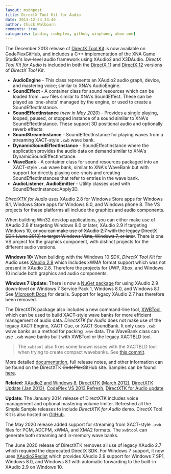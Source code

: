 ```yaml
---
layout: msdnpost
title: DirectX Tool Kit for Audio
date: 2013-12-24 23:40
author: Chuck Walbourn
comments: true
categories: [audio, codeplex, github, winphone, xbox one]
---
```

The December 2013 release of <a href="http://go.microsoft.com/fwlink/?LinkId=248929">DirectX Tool Kit</a> is now available on <strike>CodePlex</strike>GitHub, and includes a C++ implementation of the XNA Game Studio's low-level audio framework using XAudio2 and X3DAudio. *DirectX Tool Kit for Audio* is included in both the [DirectX 11](https://github.com/microsoft/DirectXTK/tree/master/Audio) and [DirectX 12](https://github.com/microsoft/DirectXTK12/tree/master/Audio) versions of *DirectX Tool Kit*.
<!--more-->

<ul>
<li><strong>AudioEngine</strong> - This class represents an XAudio2 audio graph, device, and mastering voice; similar to XNA's AudioEngine.</li>
<li><strong>SoundEffect</strong> - A container class for sound resources which can be loaded from <code>.wav</code> files similar to XNA's SoundEffect. These can be played as 'one-shots' managed by the engine, or used to create a SoundEffectInstance.</li>
<li><strong>SoundEffectInstance</strong> (<i>new in  May 2020</i>) - Provides a single playing, looped, paused, or stopped instance of a sound similar to XNA's SoundEffectInstance. These support 3D positional audio and optionally reverb effects</li>
<li><strong>SoundStreamInstance</strong> - SoundEffectInstance for playing waves from a streaming XACT-style <code>.xwb</code> wave bank.
<li><strong>DynamicSoundEffectInstance</strong> - SoundEffectInstance where the application provides the audio data on demand similar to XNA's DynamicSoundEffectInstance.</li>
<li><strong>WaveBank</strong> - A container class for sound resources packaged into an XACT-style <code>.xwb</code> wave bank, similar to XNA's WaveBank but with support for directly playing one-shots and creating SoundEffectInstances that refer to entries in the wave bank.</li>
<li><strong>AudioListener</strong>, <strong>AudioEmitter</strong> - Utility classes used with SoundEffectInstance::Apply3D.</li>
</ul>

<em>DirectXTK for Audio</em> uses XAudio 2.8 for Windows Store apps for Windows 8.1, Windows Store apps for Windows 8.0, and Windows phone 8. The VS projects for these platforms all include the graphics and audio components.

When building Win32 desktop applications, you can either make use of XAudio 2.8 if targeting Windows 8.0 or later, XAudio 2.9 if targeting Windows 10, <strike>or you can make use of XAudio 2.7 with the legacy DirectX SDK (June 2010) to target Windows Vista, Windows 7, or later</strike>. There is one VS project for the graphics component, with distinct projects for the different audio versions.

<strong>Windows 10: </strong>When building with the Windows 10 SDK, <em>DirectX Tool Kit</em> for Audio uses <a href="https://docs.microsoft.com/en-us/windows/win32/xaudio2/xaudio2-versions">XAudio 2.9</a> which includes xWMA format support which was not present in XAudio 2.8. Therefore the projects for UWP, Xbox, and Windows 10 include both graphics and audio components.

<strong>Windows 7 Update: </strong> There is now a [NuGet package](https://www.nuget.org/packages/Microsoft.XAudio2.Redist/) for using XAudio 2.9 down-level on Windows 7 Service Pack 1, Windows 8.0, and Windows 8.1. See [Microsoft Docs](https://aka.ms/XAudio2Redist) for details. Support for legacy XAudio 2.7 has therefore been removed.

The DirectXTK package also includes a new command-line tool, [XWBTool](https://github.com/Microsoft/DirectXTK/wiki/xwbtool), which can be used to build XACT-style wave banks for more efficient management of audio data. <em>DirectXTK for Audio</em> does not make use of the legacy XACT Engine, XACT Cue, or XACT SoundBank. It only uses ``.xwb`` wave banks as a method for packing ``.wav`` data. The WaveBank class can use ``.xwb`` wave banks built with XWBTool or the legacy XACTBLD tool.

> The ``xwbtool`` also fixes some known issues with the XACTBLD tool when trying to create compact wavebanks. See [this commit](https://github.com/microsoft/DirectXTK/commit/60374ec00b72b4123199f30e444859f91975419d).

More detailed <a href="https://github.com/Microsoft/DirectXTK/wiki/Audio">documentation</a>, full release notes, and other information can be found on the DirectXTK <strike>CodePlex</strike>GitHub site. Samples can be found [here](https://github.com/walbourn/directxtk-samples).

<strong>Related:</strong> <a href="https://walbourn.github.io/xaudio2-and-windows-8/">XAudio2 and Windows 8</a>, <a href="https://walbourn.github.io/directxtk/">DirectXTK (March 2012)</a>, <a href="https://walbourn.github.io/directxtk-update/">DirectXTK Update (Jan 2013)</a>, <a href="https://walbourn.github.io/codeplex-vs-2013-refresh/">CodePlex VS 2013 Refresh</a>, <a href="https://walbourn.github.io/directx-tool-kit-for-audio-updates-and-a-direct3d-9-footnote/">DirectXTK for Audio update</a>

<strong>Update:</strong> The January 2014 release of DirectXTK includes voice management and optional mastering volume limiter. Refreshed all the Simple Sample releases to include <em>DirectXTK for Audio</em> demo. DirectX Tool Kit is also hosted on <a href="https://github.com/Microsoft/DirectXTK">GitHub</a>.

The May 2020 release added support for streaming from XACT-style ``.xwb`` files for PCM, ADCPM, xWMA, and XMA2 formats. The ``xwbtool`` can generate both streaming and in-memory wave banks.

The June 2020 release of DirectXTK removes all use of legacy XAudio 2.7 which required the deprecated DirectX SDK. For Windows 7 support, it now uses [XAudio2Redist](https://aka.ms/XAudio2Redist) which provides XAudio 2.9 support for Windows 7 SP1, Windows 8.0, and Windows 8.1 with automatic forwarding to the built-in XAudio 2.9 on Windows 10.

